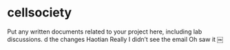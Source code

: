 # cellsociety 

Put any written documents related to your project here, including lab discussions.
d the changes
Haotian
Really I didn’t see the email
Oh saw it
￼

